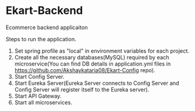 # Ekart-Backend
Ecommerce backend applicaiton

Steps to run the application.

1. Set spring profile as "local" in environment variables for each project.
2. Create all the necessary databases(MySQL) required by each microservice(You can find DB details in application.yml files in https://github.com/Akshaykataria08/Ekart-Config repo). 
3. Start Config Server.
4. Start Eureka Server(Eureka Server connects to Config Server and Config Server will register itself to the Eureka server).
5. Start API Gateway.
6. Start all microservices.
